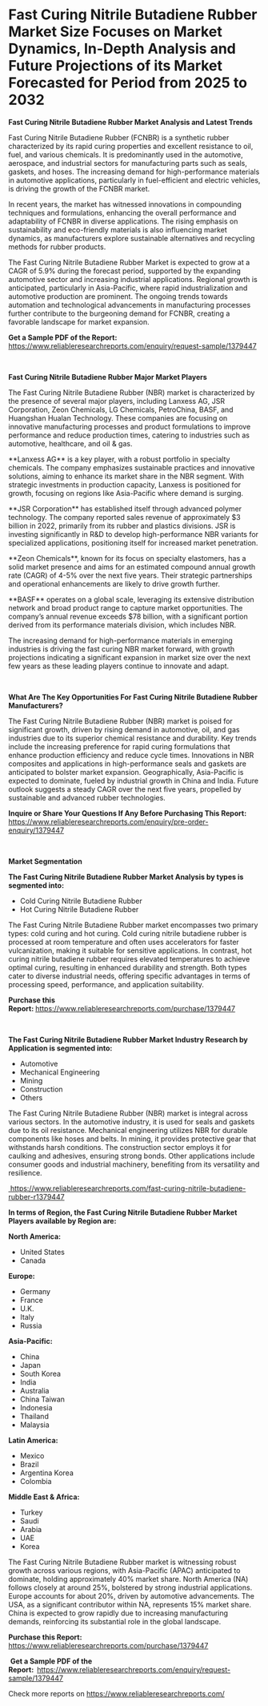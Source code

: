<p><h1>Fast Curing Nitrile Butadiene Rubber Market Size Focuses on Market Dynamics, In-Depth Analysis and Future Projections of its Market Forecasted for Period from 2025 to 2032</h1></p><p><strong>Fast Curing Nitrile Butadiene Rubber Market Analysis and Latest Trends</strong></p>
<p><p>Fast Curing Nitrile Butadiene Rubber (FCNBR) is a synthetic rubber characterized by its rapid curing properties and excellent resistance to oil, fuel, and various chemicals. It is predominantly used in the automotive, aerospace, and industrial sectors for manufacturing parts such as seals, gaskets, and hoses. The increasing demand for high-performance materials in automotive applications, particularly in fuel-efficient and electric vehicles, is driving the growth of the FCNBR market. </p><p>In recent years, the market has witnessed innovations in compounding techniques and formulations, enhancing the overall performance and adaptability of FCNBR in diverse applications. The rising emphasis on sustainability and eco-friendly materials is also influencing market dynamics, as manufacturers explore sustainable alternatives and recycling methods for rubber products.</p><p>The Fast Curing Nitrile Butadiene Rubber Market is expected to grow at a CAGR of 5.9% during the forecast period, supported by the expanding automotive sector and increasing industrial applications. Regional growth is anticipated, particularly in Asia-Pacific, where rapid industrialization and automotive production are prominent. The ongoing trends towards automation and technological advancements in manufacturing processes further contribute to the burgeoning demand for FCNBR, creating a favorable landscape for market expansion.</p></p>
<p><strong>Get a Sample PDF of the Report:&nbsp;</strong> <a href="https://www.reliableresearchreports.com/enquiry/request-sample/1379447?utm_campaign=2797&utm_medium=2&utm_source=Github&utm_content=ia&utm_term=02042025&utm_id=fast-curing-nitrile-butadiene-rubber">https://www.reliableresearchreports.com/enquiry/request-sample/1379447</a></p>
<p>&nbsp;</p>
<p><strong>Fast Curing Nitrile Butadiene Rubber Major Market Players</strong></p>
<p><p>The Fast Curing Nitrile Butadiene Rubber (NBR) market is characterized by the presence of several major players, including Lanxess AG, JSR Corporation, Zeon Chemicals, LG Chemicals, PetroChina, BASF, and Huangshan Hualan Technology. These companies are focusing on innovative manufacturing processes and product formulations to improve performance and reduce production times, catering to industries such as automotive, healthcare, and oil & gas.</p><p>**Lanxess AG** is a key player, with a robust portfolio in specialty chemicals. The company emphasizes sustainable practices and innovative solutions, aiming to enhance its market share in the NBR segment. With strategic investments in production capacity, Lanxess is positioned for growth, focusing on regions like Asia-Pacific where demand is surging.</p><p>**JSR Corporation** has established itself through advanced polymer technology. The company reported sales revenue of approximately $3 billion in 2022, primarily from its rubber and plastics divisions. JSR is investing significantly in R&D to develop high-performance NBR variants for specialized applications, positioning itself for increased market penetration.</p><p>**Zeon Chemicals**, known for its focus on specialty elastomers, has a solid market presence and aims for an estimated compound annual growth rate (CAGR) of 4-5% over the next five years. Their strategic partnerships and operational enhancements are likely to drive growth further.</p><p>**BASF** operates on a global scale, leveraging its extensive distribution network and broad product range to capture market opportunities. The company’s annual revenue exceeds $78 billion, with a significant portion derived from its performance materials division, which includes NBR.</p><p>The increasing demand for high-performance materials in emerging industries is driving the fast curing NBR market forward, with growth projections indicating a significant expansion in market size over the next few years as these leading players continue to innovate and adapt.</p></p>
<p>&nbsp;</p>
<p><strong>What Are The Key Opportunities For Fast Curing Nitrile Butadiene Rubber Manufacturers?</strong></p>
<p><p>The Fast Curing Nitrile Butadiene Rubber (NBR) market is poised for significant growth, driven by rising demand in automotive, oil, and gas industries due to its superior chemical resistance and durability. Key trends include the increasing preference for rapid curing formulations that enhance production efficiency and reduce cycle times. Innovations in NBR composites and applications in high-performance seals and gaskets are anticipated to bolster market expansion. Geographically, Asia-Pacific is expected to dominate, fueled by industrial growth in China and India. Future outlook suggests a steady CAGR over the next five years, propelled by sustainable and advanced rubber technologies.</p></p>
<p><strong>Inquire or Share Your Questions If Any Before Purchasing This Report:</strong> <a href="https://www.reliableresearchreports.com/enquiry/pre-order-enquiry/1379447?utm_campaign=2797&utm_medium=2&utm_source=Github&utm_content=ia&utm_term=02042025&utm_id=fast-curing-nitrile-butadiene-rubber">https://www.reliableresearchreports.com/enquiry/pre-order-enquiry/1379447</a></p>
<p>&nbsp;</p>
<p><strong>Market Segmentation</strong></p>
<p><strong>The Fast Curing Nitrile Butadiene Rubber Market Analysis by types is segmented into:</strong></p>
<p><ul><li>Cold Curing Nitrile Butadiene Rubber</li><li>Hot Curing Nitrile Butadiene Rubber</li></ul></p>
<p><p>The Fast Curing Nitrile Butadiene Rubber market encompasses two primary types: cold curing and hot curing. Cold curing nitrile butadiene rubber is processed at room temperature and often uses accelerators for faster vulcanization, making it suitable for sensitive applications. In contrast, hot curing nitrile butadiene rubber requires elevated temperatures to achieve optimal curing, resulting in enhanced durability and strength. Both types cater to diverse industrial needs, offering specific advantages in terms of processing speed, performance, and application suitability.</p></p>
<p><strong>Purchase this Report:&nbsp;</strong><a href="https://www.reliableresearchreports.com/purchase/1379447?utm_campaign=2797&utm_medium=2&utm_source=Github&utm_content=ia&utm_term=02042025&utm_id=fast-curing-nitrile-butadiene-rubber">https://www.reliableresearchreports.com/purchase/1379447</a></p>
<p>&nbsp;</p>
<p><strong>The Fast Curing Nitrile Butadiene Rubber Market Industry Research by Application is segmented into:</strong></p>
<p><ul><li>Automotive</li><li>Mechanical Engineering</li><li>Mining</li><li>Construction</li><li>Others</li></ul></p>
<p><p>The Fast Curing Nitrile Butadiene Rubber (NBR) market is integral across various sectors. In the automotive industry, it is used for seals and gaskets due to its oil resistance. Mechanical engineering utilizes NBR for durable components like hoses and belts. In mining, it provides protective gear that withstands harsh conditions. The construction sector employs it for caulking and adhesives, ensuring strong bonds. Other applications include consumer goods and industrial machinery, benefiting from its versatility and resilience.</p></p>
<p><a href="https://www.reliableresearchreports.com/fast-curing-nitrile-butadiene-rubber-r1379447?utm_campaign=2797&utm_medium=2&utm_source=Github&utm_content=ia&utm_term=02042025&utm_id=fast-curing-nitrile-butadiene-rubber">&nbsp;https://www.reliableresearchreports.com/fast-curing-nitrile-butadiene-rubber-r1379447</a></p>
<p><strong>In terms of Region, the Fast Curing Nitrile Butadiene Rubber Market Players available by Region are:</strong></p>
<p>
    <p> <strong> North America: </strong>
        <ul>
            <li>United States</li>
            <li>Canada</li>
        </ul>
        </p> 
    <p> <strong> Europe: </strong>
        <ul>
            <li>Germany</li>
            <li>France</li>
            <li>U.K.</li>
            <li>Italy</li>
            <li>Russia</li>
        </ul>
        </p> 
    <p> <strong> Asia-Pacific: </strong>
        <ul>
            <li>China</li>
            <li>Japan</li>
            <li>South Korea</li>
            <li>India</li>
            <li>Australia</li>
            <li>China Taiwan</li>
            <li>Indonesia</li>
            <li>Thailand</li>
            <li>Malaysia</li>
        </ul>
        </p> 
    <p> <strong> Latin America: </strong>
        <ul>
            <li>Mexico</li>
            <li>Brazil</li>
            <li>Argentina Korea</li>
            <li>Colombia</li>
        </ul>
        </p> 
    <p> <strong> Middle East & Africa: </strong>
        <ul>
            <li>Turkey</li>
            <li>Saudi</li>
            <li>Arabia</li>
            <li>UAE</li>
            <li>Korea</li>
        </ul>
    </p>
    </p>
<p><p>The Fast Curing Nitrile Butadiene Rubber market is witnessing robust growth across various regions, with Asia-Pacific (APAC) anticipated to dominate, holding approximately 40% market share. North America (NA) follows closely at around 25%, bolstered by strong industrial applications. Europe accounts for about 20%, driven by automotive advancements. The USA, as a significant contributor within NA, represents 15% market share. China is expected to grow rapidly due to increasing manufacturing demands, reinforcing its substantial role in the global landscape.</p></p>
<p><strong>Purchase this Report: </strong><a href="https://www.reliableresearchreports.com/purchase/1379447?utm_campaign=2797&utm_medium=2&utm_source=Github&utm_content=ia&utm_term=02042025&utm_id=fast-curing-nitrile-butadiene-rubber">https://www.reliableresearchreports.com/purchase/1379447</a></p>
<p>&nbsp;<strong>Get a Sample PDF of the Report:&nbsp;&nbsp;</strong><a href="https://www.reliableresearchreports.com/enquiry/request-sample/1379447?utm_campaign=2797&utm_medium=2&utm_source=Github&utm_content=ia&utm_term=02042025&utm_id=fast-curing-nitrile-butadiene-rubber">https://www.reliableresearchreports.com/enquiry/request-sample/1379447</a></p>
<p><strong></strong></p>
<p>Check more reports on <a href="https://www.reliableresearchreports.com/?utm_campaign=2797&utm_medium=2&utm_source=Github&utm_content=ia&utm_term=02042025&utm_id=fast-curing-nitrile-butadiene-rubber">https://www.reliableresearchreports.com/</a></p>